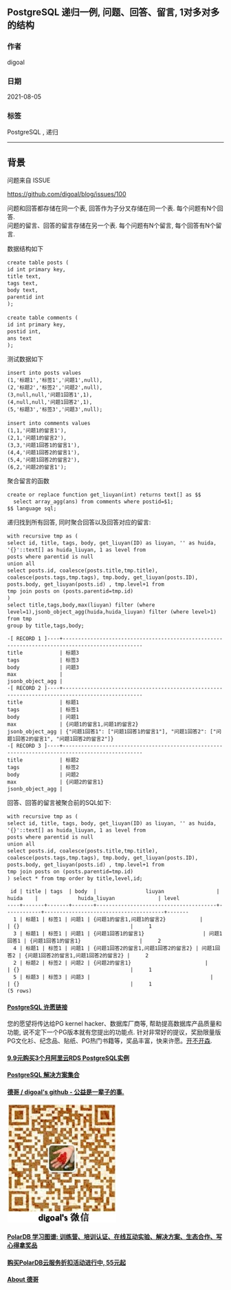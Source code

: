 ## PostgreSQL 递归一例, 问题、回答、留言, 1对多对多的结构  
  
### 作者  
digoal  
  
### 日期  
2021-08-05   
  
### 标签  
PostgreSQL , 递归   
  
----  
  
## 背景  
问题来自 ISSUE   
  
https://github.com/digoal/blog/issues/100  
  
问题和回答都存储在同一个表, 回答作为子分叉存储在同一个表. 每个问题有N个回答.   
问题的留言、回答的留言存储在另一个表. 每个问题有N个留言, 每个回答有N个留言.   
  
数据结构如下  
  
```  
create table posts (  
id int primary key,  
title text,  
tags text,  
body text,  
parentid int  
);  
  
create table comments (  
id int primary key,  
postid int,  
ans text  
);  
```  
  
测试数据如下  
  
```  
insert into posts values   
(1,'标题1','标签1','问题1',null),  
(2,'标题2','标签2','问题2',null),  
(3,null,null,'问题1回答1',1),  
(4,null,null,'问题1回答2',1),  
(5,'标题3','标签3','问题3',null);  
  
insert into comments values   
(1,1,'问题1的留言1'),  
(2,1,'问题1的留言2'),  
(3,3,'问题1回答1的留言1'),  
(4,4,'问题1回答2的留言1'),  
(5,4,'问题1回答2的留言2'),  
(6,2,'问题2的留言1');  
```  
  
聚合留言的函数  
  
```  
create or replace function get_liuyan(int) returns text[] as $$  
  select array_agg(ans) from comments where postid=$1;  
$$ language sql;  
```  
  
递归找到所有回答, 同时聚合回答以及回答对应的留言:   
  
```  
with recursive tmp as (   
select id, title, tags, body, get_liuyan(ID) as liuyan, '' as huida, '{}'::text[] as huida_liuyan, 1 as level from   
posts where parentid is null  
union all   
select posts.id, coalesce(posts.title,tmp.title), coalesce(posts.tags,tmp.tags), tmp.body, get_liuyan(posts.ID), posts.body, get_liuyan(posts.id) , tmp.level+1 from   
tmp join posts on (posts.parentid=tmp.id)  
)   
select title,tags,body,max(liuyan) filter (where level=1),jsonb_object_agg(huida,huida_liuyan) filter (where level>1) from tmp  
group by title,tags,body;   
```  
  
```  
-[ RECORD 1 ]----+------------------------------------------------------------------------------------------------  
title            | 标题3  
tags             | 标签3  
body             | 问题3  
max              |   
jsonb_object_agg |   
-[ RECORD 2 ]----+------------------------------------------------------------------------------------------------  
title            | 标题1  
tags             | 标签1  
body             | 问题1  
max              | {问题1的留言1,问题1的留言2}  
jsonb_object_agg | {"问题1回答1": ["问题1回答1的留言1"], "问题1回答2": ["问题1回答2的留言1", "问题1回答2的留言2"]}  
-[ RECORD 3 ]----+------------------------------------------------------------------------------------------------  
title            | 标题2  
tags             | 标签2  
body             | 问题2  
max              | {问题2的留言1}  
jsonb_object_agg |   
```  
  
回答、回答的留言被聚合前的SQL如下:   
  
```  
with recursive tmp as (   
select id, title, tags, body, get_liuyan(ID) as liuyan, '' as huida, '{}'::text[] as huida_liuyan, 1 as level from   
posts where parentid is null  
union all   
select posts.id, coalesce(posts.title,tmp.title), coalesce(posts.tags,tmp.tags), tmp.body, get_liuyan(posts.ID), posts.body, get_liuyan(posts.id) , tmp.level+1 from   
tmp join posts on (posts.parentid=tmp.id)  
) select * from tmp order by title,level,id;  
```  
  
```  
 id | title | tags  | body  |                liuyan                 |   huida    |             huida_liuyan              | level   
----+-------+-------+-------+---------------------------------------+------------+---------------------------------------+-------  
  1 | 标题1 | 标签1 | 问题1 | {问题1的留言1,问题1的留言2}           |            | {}                                    |     1  
  3 | 标题1 | 标签1 | 问题1 | {问题1回答1的留言1}                   | 问题1回答1 | {问题1回答1的留言1}                   |     2  
  4 | 标题1 | 标签1 | 问题1 | {问题1回答2的留言1,问题1回答2的留言2} | 问题1回答2 | {问题1回答2的留言1,问题1回答2的留言2} |     2  
  2 | 标题2 | 标签2 | 问题2 | {问题2的留言1}                        |            | {}                                    |     1  
  5 | 标题3 | 标签3 | 问题3 |                                       |            | {}                                    |     1  
(5 rows)  
```  
  
  
  
#### [PostgreSQL 许愿链接](https://github.com/digoal/blog/issues/76 "269ac3d1c492e938c0191101c7238216")
您的愿望将传达给PG kernel hacker、数据库厂商等, 帮助提高数据库产品质量和功能, 说不定下一个PG版本就有您提出的功能点. 针对非常好的提议，奖励限量版PG文化衫、纪念品、贴纸、PG热门书籍等，奖品丰富，快来许愿。[开不开森](https://github.com/digoal/blog/issues/76 "269ac3d1c492e938c0191101c7238216").  
  
  
#### [9.9元购买3个月阿里云RDS PostgreSQL实例](https://www.aliyun.com/database/postgresqlactivity "57258f76c37864c6e6d23383d05714ea")
  
  
#### [PostgreSQL 解决方案集合](https://yq.aliyun.com/topic/118 "40cff096e9ed7122c512b35d8561d9c8")
  
  
#### [德哥 / digoal's github - 公益是一辈子的事.](https://github.com/digoal/blog/blob/master/README.md "22709685feb7cab07d30f30387f0a9ae")
  
  
![digoal's wechat](../pic/digoal_weixin.jpg "f7ad92eeba24523fd47a6e1a0e691b59")
  
  
#### [PolarDB 学习图谱: 训练营、培训认证、在线互动实验、解决方案、生态合作、写心得拿奖品](https://www.aliyun.com/database/openpolardb/activity "8642f60e04ed0c814bf9cb9677976bd4")
  
  
#### [购买PolarDB云服务折扣活动进行中, 55元起](https://www.aliyun.com/activity/new/polardb-yunparter?userCode=bsb3t4al "e0495c413bedacabb75ff1e880be465a")
  
  
#### [About 德哥](https://github.com/digoal/blog/blob/master/me/readme.md "a37735981e7704886ffd590565582dd0")
  
